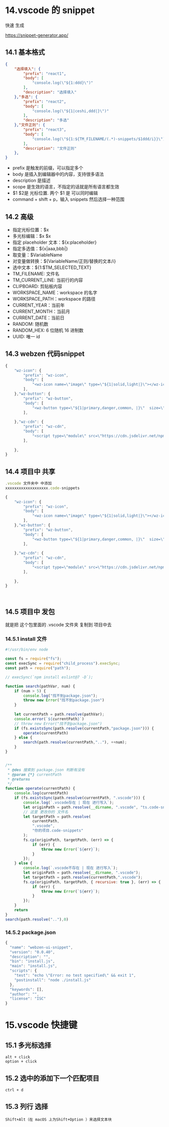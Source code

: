 # 14.vscode 的 snippet

快速 生成 

https://snippet-generator.app/

## 14.1 基本格式

```json
{
	"选择填入": {
		"prefix": "react1",
		"body": [
			"console.log(\"${1:ddd}\")"
		],
		"description": "选择填入"
	},"多选": {
		"prefix": "react2",
		"body": [
			"console.log(\"${1|ceshi,ddd|}\")"
		],
		"description": "多选"
	},"文件正则": {
		"prefix": "react3",
		"body": [
			"console.log(\"${1:${TM_FILENAME/(.*)-snippets/$1ddd/i}}\")"
		],
		"description": "文件正则"
	},
}
```

- prefix 是触发的前缀，可以指定多个
- body 是插入到编辑器中的内容，支持很多语法
- description 是描述
- scope 是生效的语言，不指定的话就是所有语言都生效
- $1 $2是 光标位置. 两个 $1 是 可以同时编辑
-  command + shift + p，输入 snippets 然后选择一种范围



## 14.2   高级

- 指定光标位置：$x
- 多光标编辑：$x $x
- 指定 placeholder 文本：${x:placeholder}
- 指定多选值：${x|aaa,bbb|}
- 取变量：$VariableName
- 对变量做转换：${VariableName/正则/替换的文本/i}
- 选中文本：${1:$TM_SELECTED_TEXT}
- TM_FILENAME: 文件名
- TM_CURRENT_LINE: 当前行的内容
- CLIPBOARD: 剪贴板内容
- WORKSPACE_NAME：workspace 的名字
- WORKSPACE_PATH：workspace 的路径
- CURRENT_YEAR：当前年
- CURRENT_MONTH：当前月
- CURRENT_DATE：当前日
- RANDOM: 随机数
- RANDOM_HEX: 6 位随机 16 进制数
- UUID: 唯一 id





## 14.3 webzen 代码snippet

```js
{
	"wz-icon": {
		"prefix": "wz-icon",
		"body": [
			"<wz-icon name=\"image\" type=\"${1|solid,light|}\"></wz-icon>"
		],
	},"wz-button": {
		"prefix": "wz-button",
		"body": [
			"<wz-button type=\"${1|primary,danger,common, |}\"  size=\"${2|default,small,large|}\" >primary</wz-button>"
		],
		
	},"wz-cdn": {
		"prefix": "wz-cdn",
		"body": [
			"<script type=\"module\" src=\"https://cdn.jsdelivr.net/npm/webzen-ui/src/component/wz-button/index.js\">"
		],
		
	},
}
```



## 14.4 项目中 共享

```js
.vscode 文件夹中 中添加 
xxxxxxxxxxxxxxxxxxx.code-snippets

{
	"wz-icon": {
		"prefix": "wz-icon",
		"body": [
			"<wz-icon name=\"image\" type=\"${1|solid,light|}\"></wz-icon>"
		],
	},"wz-button": {
		"prefix": "wz-button",
		"body": [
			"<wz-button type=\"${1|primary,danger,common, |}\"  size=\"${2|default,small,large|}\" >primary</wz-button>"
		],
		
	},"wz-cdn": {
		"prefix": "wz-cdn",
		"body": [
			"<script type=\"module\" src=\"https://cdn.jsdelivr.net/npm/webzen-ui/src/component/wz-button/index.js\">"
		],
		
	},
}




```





## 14.5  项目中 发包



就是把 这个包里面的 .vscode 文件夹 复制到 项目中去



### 14.5.1 install 文件



```js
#!/usr/bin/env node

const fs = require("fs");
const execSync = require("child_process").execSync;
const path = require("path");

// execSync(`npm install eslint@7 -D`);

function search(pathVar, num) {
	if (num > 5) {
		console.log("找不到package.json");
		throw new Error("找不到package.json")
	}
	
	let currentPath = path.resolve(pathVar);
	console.error(`${currentPath}`)
	// throw new Error("找不到package.json")
	if (fs.existsSync(path.resolve(currentPath,"package.json"))) {
		operate(currentPath)
	} else {
		search(path.resolve(currentPath,".."), ++num);
	}
}


/**
 * @des 搜索到 package.json 判断有没有
 * @param {*} currentPath 
 * @returns 
 */
function operate(currentPath) {
	console.log(currentPath)
	if (fs.existsSync(path.resolve(currentPath, ".vscode"))) {
		console.log(`.vscode存在 | 现在 进行写入`);
		let originPath = path.resolve(__dirname, ".vscode", "ts.code-snippets");
		// 这里 更改你的 文件名
		let targetPath = path.resolve(
			currentPath,
			".vscode",
			"你的项目.code-snippets"
		);
		fs.cp(originPath, targetPath, (err) => {
			if (err) {
				throw new Error(`${err}`);
			}
		});
	} else {
		console.log(`.vscode不存在 | 现在 进行写入`);
		let originPath = path.resolve(__dirname, ".vscode");
		let targetPath = path.resolve(currentPath,".vscode");
		fs.cp(originPath, targetPath, { recursive: true }, (err) => {
			if (err) {
				throw new Error(`${err}`);
			}
		});
	}
	return 
}
search(path.resolve(".."),0)

```



### 14.5.2 package.json

```js
{
  "name": "webzen-ui-snippet",
  "version": "0.0.40",
  "description": "",
  "bin": "install.js",
  "main": "install.js",
  "scripts": {
    "test": "echo \"Error: no test specified\" && exit 1",
    "postinstall": "node ./install.js"
  },
  "keywords": [],
  "author": "",
  "license": "ISC"
}

```







# 15.vscode 快捷键





## 15.1  多光标选择

```
alt + click
option + click
```



## 15.2 选中的添加下一个匹配项目



```
ctrl + d
```





## 15.3 列行 选择

```
Shift+Alt（在 macOS 上为Shift+Option ）来选择文本块
```







